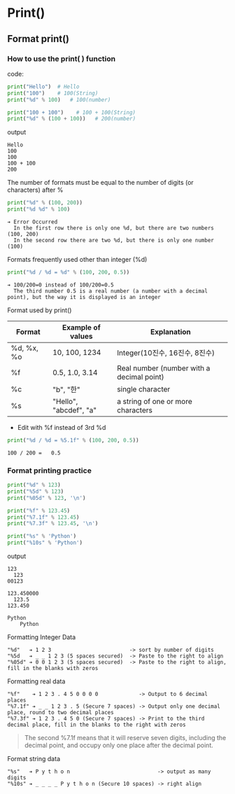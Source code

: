 # Print()

## Format print()
### How to use the print( ) function
  code: 

```python
print("Hello")  # Hello
print("100")    # 100(String)
print("%d" % 100)   # 100(number)

print("100 + 100")    # 100 + 100(String)
print("%d" % (100 + 100))   # 200(number)
```

  output

```
Hello
100
100
100 + 100
200
```

The number of formats must be equal to the number of digits (or characters) after %
```python
print("%d" % (100, 200))
print("%d %d" % 100)
```
    ➔ Error Occurred   
      In the first row there is only one %d, but there are two numbers (100, 200)    
      In the second row there are two %d, but there is only one number (100)

Formats frequently used other than integer (%d)
```py
print("%d / %d = %d" % (100, 200, 0.5))
```
    ➔ 100/200=0 instead of 100/200=0.5
      The third number 0.5 is a real number (a number with a decimal point), but the way it is displayed is an integer


Format used by print()

|Format|Example of values|Explanation|
|-----|-----|-----|
|%d, %x, %o|10, 100, 1234|Integer(10진수, 16진수, 8진수)|
|%f|0.5, 1.0, 3.14|Real number (number with a decimal point)|
|%c|"b", "한"|single character|
|%s|"Hello", "abcdef", "a"|a string of one or more characters|

- Edit with %f instead of 3rd %d
```py
print("%d / %d = %5.1f" % (100, 200, 0.5))
```
```
100 / 200 =   0.5
```

### Format printing practice
```py
print("%d" % 123)
print("%5d" % 123)
print("%05d" % 123, '\n')

print("%f" % 123.45)
print("%7.1f" % 123.45)
print("%7.3f" % 123.45, '\n')

print("%s" % 'Python')
print("%10s" % 'Python')
```
output
```
123
  123
00123 

123.450000
  123.5
123.450 

Python
    Python
```

Formatting Integer Data  

    "%d"   ➔ 1 2 3                         -> sort by number of digits   
    "%5d   ➔ _ _ 1 2 3 (5 spaces secured)  -> Paste to the right to align   
    "%05d" ➔ 0 0 1 2 3 (5 spaces secured)  -> Paste to the right to align, fill in the blanks with zeros 

Formatting real data

    "%f"    ➔ 1 2 3 . 4 5 0 0 0 0             -> Output to 6 decimal places
    "%7.1f" ➔ _ _ 1 2 3 . 5 (Secure 7 spaces) -> Output only one decimal place, round to two decimal places
    "%7.3f" ➔ 1 2 3 . 4 5 0 (Secure 7 spaces) -> Print to the third decimal place, fill in the blanks to the right with zeros

> The second %7.1f means that it will reserve seven digits, including the decimal point, and occupy only one place after the decimal point.

Format string data

    "%s"   ➔ P y t h o n                            -> output as many digits
    "%10s" ➔ _ _ _ _ P y t h o n (Secure 10 spaces) -> right align

